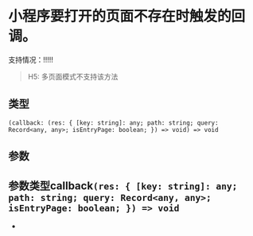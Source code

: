 # 小程序要打开的页面不存在时触发的回调。
支持情况：!!!!!
> H5: 多页面模式不支持该方法

## 类型[​](usePageNotFound.html#类型)
```tsx
(callback: (res: { [key: string]: any; path: string; query: Record<any, any>; isEntryPage: boolean; }) => void) => void
```

## 参数[​](usePageNotFound.html#参数)
参数类型callback`(res: { [key: string]: any; path: string; query: Record<any, any>; isEntryPage: boolean; }) => void`
- 
-
